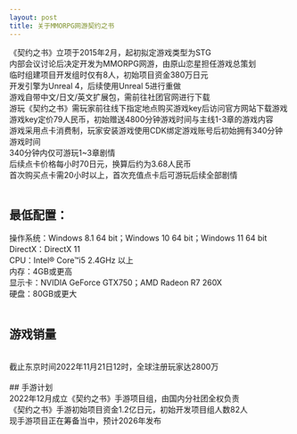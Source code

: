 ```yaml
---
layout: post
title: 关于MMORPG网游契约之书
---
```


《契约之书》立项于2015年2月，起初拟定游戏类型为STG<br>
内部会议讨论后决定开发为MMORPG网游，由原山恋星担任游戏总策划<br>
临时组建项目开发组时仅有8人，初始项目资金380万日元<br>
开发引擎为Unreal 4，后续使用Unreal 5进行重做<br>
游戏自带中文/日文/英文扩展包，需前往社团官网进行下载<br>
游玩《契约之书》需玩家前往线下指定地点购买游戏key后访问官方网站下载游戏<br>
游戏key定价79人民币，初始赠送4800分钟游戏时间与主线1-3章的游戏内容<br>
游戏采用点卡消费制，玩家安装游戏使用CDK绑定游戏账号后初始拥有340分钟游戏时间<br>
340分钟内仅可游玩1~3章剧情<br>
后续点卡价格每小时70日元，换算后约为3.68人民币<br>
首次购买点卡需20小时以上，首次充值点卡后可游玩后续全部剧情<br>
<br>
## 最低配置：<br>
操作系统：Windows 8.1 64 bit；Windows 10 64 bit；Windows 11 64 bit<br>
DirectX：DirectX 11<br>
CPU：Intel® Core™i5 2.4GHz 以上<br>
内存：4GB或更高<br>
显示卡：NVIDIA GeForce GTX750；AMD Radeon R7 260X<br>
硬盘：80GB或更大<br>
<br>
## 游戏销量<br>
<br>
截止东京时间2022年11月21日12时，全球注册玩家达2800万<br>
<br>
## 手游计划
<br>
2022年12月成立《契约之书》手游项目组，由国内分社团全权负责<br>
《契约之书》手游初始项目资金1.2亿日元，初始开发项目组人数82人<br>
现手游项目正在筹备当中，预计2026年发布<br>
